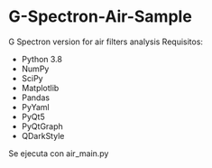 # G-Spectron-Air-Sample
G Spectron version for air filters analysis
Requisitos:
- Python 3.8
- NumPy
- SciPy
- Matplotlib
- Pandas
- PyYaml
- PyQt5
- PyQtGraph
- QDarkStyle

Se ejecuta con air_main.py
